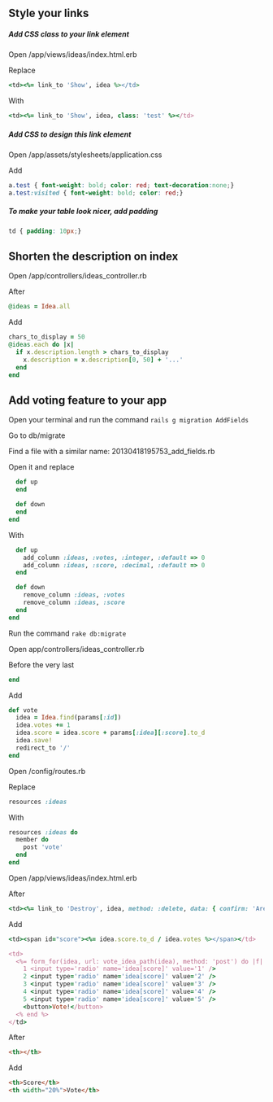 ## Style your links

##### Add CSS class to your link element

Open /app/views/ideas/index.html.erb

Replace

```ruby
<td><%= link_to 'Show', idea %></td>
```

With

```ruby
<td><%= link_to 'Show', idea, class: 'test' %></td>
```

##### Add CSS to design this link element

Open /app/assets/stylesheets/application.css

Add

```css
a.test { font-weight: bold; color: red; text-decoration:none;}
a.test:visited { font-weight: bold; color: red;}
```

##### To make your table look nicer, add padding 

```css
td { padding: 10px;}
```

## Shorten the description on index
Open /app/controllers/ideas_controller.rb

After

```ruby
@ideas = Idea.all
```

Add

```ruby
chars_to_display = 50
@ideas.each do |x|
  if x.description.length > chars_to_display
    x.description = x.description[0, 50] + '...'
  end
end
```

## Add voting feature to your app

Open your terminal and run the command `rails g migration AddFields`

Go to db/migrate

Find a file with a similar name: 20130418195753_add_fields.rb

Open it and replace 

```ruby
  def up
  end

  def down
  end
end
```

With

```ruby
  def up
    add_column :ideas, :votes, :integer, :default => 0
    add_column :ideas, :score, :decimal, :default => 0
  end

  def down
    remove_column :ideas, :votes
    remove_column :ideas, :score
  end
end
```

Run the command `rake db:migrate`


Open app/controllers/ideas_controller.rb

Before the very last

```ruby
end
```

Add

```ruby
def vote
  idea = Idea.find(params[:id])
  idea.votes += 1
  idea.score = idea.score + params[:idea][:score].to_d
  idea.save!
  redirect_to '/'
end
```

Open /config/routes.rb

Replace

```ruby
resources :ideas
```

With

```ruby
resources :ideas do
  member do
    post 'vote'
  end
end
```

Open /app/views/ideas/index.html.erb

After

```ruby
<td><%= link_to 'Destroy', idea, method: :delete, data: { confirm: 'Are you sure?' } %></td>
```

Add

```ruby
<td><span id="score"><%= idea.score.to_d / idea.votes %></span></td>

<td>
  <%= form_for(idea, url: vote_idea_path(idea), method: 'post') do |f| %>
    1 <input type='radio' name='idea[score]' value='1' />
    2 <input type='radio' name='idea[score]' value='2' />
    3 <input type='radio' name='idea[score]' value='3' />
    4 <input type='radio' name='idea[score]' value='4' />
    5 <input type='radio' name='idea[score]' value='5' />
    <button>Vote!</button>
  <% end %>
</td>
```

After

```html
<th></th>
```
Add

```html
<th>Score</th>
<th width="20%">Vote</th>
```
